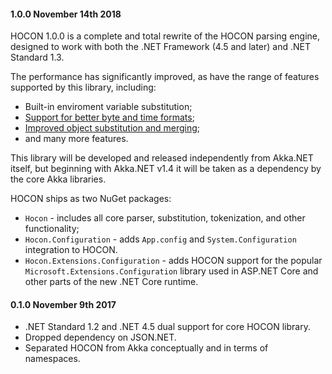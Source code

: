 #### 1.0.0 November 14th 2018 ####
HOCON 1.0.0 is a complete and total rewrite of the HOCON parsing engine, designed to work with both the .NET Framework (4.5 and later) and .NET Standard 1.3.

The performance has significantly improved, as have the range of features supported by this library, including:
* Built-in enviroment variable substitution;
* [Support for better byte and time formats](https://github.com/akkadotnet/akka.net/pull/3600);
* [Improved object substitution and merging](https://github.com/akkadotnet/HOCON/pull/55);
* and many more features.

This library will be developed and released independently from Akka.NET itself, but beginning with Akka.NET v1.4 it will be taken as a dependency by the core Akka libraries.

HOCON ships as two NuGet packages:
* `Hocon` - includes all core parser, substitution, tokenization, and other functionality;
* `Hocon.Configuration` - adds `App.config` and `System.Configuration` integration to HOCON.
* `Hocon.Extensions.Configuration` - adds HOCON support for the popular `Microsoft.Extensions.Configuration` library used in ASP.NET Core and other parts of the new .NET Core runtime.

#### 0.1.0 November 9th 2017 ####
* .NET Standard 1.2 and .NET 4.5 dual support for core HOCON library.
* Dropped dependency on JSON.NET.
* Separated HOCON from Akka conceptually and in terms of namespaces.